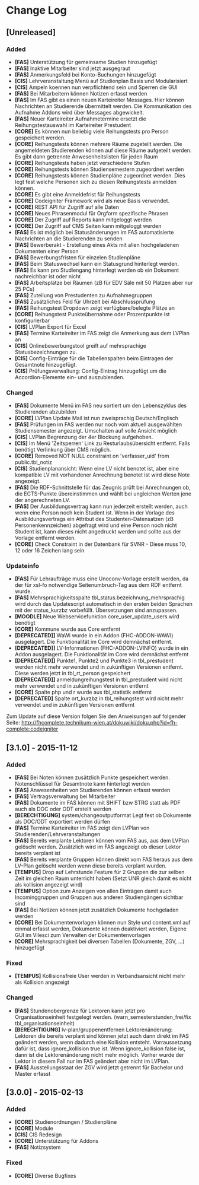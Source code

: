 # Change Log

## [Unreleased]

### Added

- **[FAS]** Unterstützung für gemeinsame Studien hinzugefügt
- **[FAS]** Inaktive Mitarbeiter sind jetzt ausgegraut
- **[FAS]** Anmerkungsfeld bei Konto-Buchungen hinzugefügt
- **[CIS]** Lehrveranstaltung Menü auf Studienplan Basis und Modularisiert
- **[CIS]** Ampeln koennen nun verpflichtend sein und Sperren die GUI
- **[FAS]** Bei Mitarbeitern können Notizen erfasst werden
- **[FAS]** Im FAS gibt es einen neuen Karteireiter Messages. Hier können Nachrichten an Studierende übermittelt werden. Die Kommunikation des Aufnahme Addons wird über Messages abgewickelt.
- **[FAS]** Neuer Karteireiter Aufnahmetermine ersetzt die Reihungstestauswahl im Karteireiter Prestudent
- **[CORE]** Es können nun beliebig viele Reihungstests pro Person gespeichert werden.
- **[CORE]** Reihungstests können mehrere Räume zugeteilt werden. Die angemeldeten Studierenden können auf diese Räume aufgeteilt werden. Es gibt dann getrennte Anwesenheitslisten für jeden Raum
- **[CORE]** Reihungstests haben jetzt verschiedene Stufen
- **[CORE]** Reihungstests können Studiensemestern zugeordnet werden
- **[CORE]** Reihungstests können Studienpläne zugeordnet werden. Dies legt fest welche Personen sich zu diesen Reihungstests anmelden können.
- **[CORE]** Es gibt eine Anmeldefrist für Reihungstests
- **[CORE]** Codeigniter Framework wird als neue Basis verwendet.
- **[CORE]** REST API für Zugriff auf alle Daten
- **[CORE]** Neues Phrasenmodul für Orgform spezifische Phrasen
- **[CORE]** Der Zugriff auf Reports kann mitgeloggt werden
- **[CORE]** Der Zugriff auf CMS Seiten kann mitgeloggt werden
- **[FAS]** Es ist möglich bei Statusänderungen im FAS automatisierte Nachrichten an die Studierenden zu senden
- **[FAS]** Bewerberakt - Erstellung eines Akts mit allen hochgeladenen Dokumenten einer Person
- **[FAS]** Bewerbungsfristen für einzelen Studienpläne
- **[FAS]** Beim Statuswechsel kann ein Statusgrund hinterlegt werden. 
- **[FAS]** Es kann pro Studiengang hinterlegt werden ob ein Dokument nachreichbar ist oder nicht
- **[FAS]** Arbeitsplätze bei Räumen (zB für EDV Säle mit 50 Plätzen aber nur 25 PCs)
- **[FAS]** Zuteilung von Prestudenten zu Aufnahmegruppen
- **[FAS]** Zusätzliches Feld für Uhrzeit bei Abschlussprüfung
- **[FAS]** Reihungstest Dropdown zeigt verfügbare/belegte Plätze an
- **[CORE]** Reihungstest Punkteübernahme oder Prozentpunkte ist konfigurierbar
- **[CIS]** LVPlan Export für Excel
- **[FAS]** Termine Karteireiter im FAS zeigt die Anmerkung aus dem LVPlan an
- **[CIS]** Onlinebewerbungstool greift auf mehrsprachige Statusbezeichnungen zu.
- **[CIS]** Config-Einträge für die Tabellenspalten beim Eintragen der Gesamtnote hinzugefügt.
- **[CIS]** Prüfungsverwaltung: Config-Eintrag hinzugefügt um die Accordion-Elemente ein- und auszublenden.

### Changed
- **[FAS]** Dokumente Menü im FAS neu sortiert um den Lebenszyklus des Studierenden abzubilden
- **[CORE]** LVPlan Update Mail ist nun zweisprachig Deutsch/Englisch
- **[FAS]** Prüfungen im FAS werden nur noch vom aktuell ausgewählten Studiensemester angezeigt. Umschalten auf volle Ansicht möglich
- **[CIS]** LVPlan Begrenzung der 4er Blockung aufgehoben.
- **[CIS]** Im Menü 'Zeitsperren' Link zu Resturlaubsübersicht entfernt. Falls benötigt Verlinkung über CMS möglich.
- **[CORE]** Removed NOT NULL constraint on 'verfasser\_uid' from public.tbl\_notiz
- **[CIS]** Studienplanansicht: Wenn eine LV nicht benotet ist, aber eine kompatible LV mit vorhandener Anrechnung benotet ist wird diese Note angezeigt.
- **[FAS]** Die RDF-Schnittstelle für das Zeugnis prüft bei Anrechnungen ob, die ECTS-Punkte übereinstimmen und wählt bei ungleichen Werten jene der angerechneten LV.
- **[FAS]** Der Ausbildungsvertrag kann nun jederzeit erstellt werden, auch wenn eine Person noch kein Student ist. Wenn in der Vorlage des Ausbildungsvertrags ein Attribut des Studenten-Datensatzen (zB Personenkennzeichen) abgefragt wird und eine Person noch nicht Student ist, kann dieses nicht angedruckt werden und sollte aus der Vorlage entfernt werden.
- **[CORE]** Check Constraint in der Datenbank für SVNR - Diese muss 10, 12 oder 16 Zeichen lang sein

### Updateinfo
- **[FAS]** Für Lehraufträge muss eine Unoconv-Vorlage erstellt werden, da der für xsl-fo notwendige Seitenumbruch-Tag aus dem RDF entfernt wurde.
- **[FAS]** Mehrsprachigkeitsspalte tbl_status.bezeichnung_mehrsprachig wird durch das Updatescript automatisch in den ersten beiden Sprachen mit der status_kurzbz vorbefüllt. Übersetzungen sind anzupassen.
- **[MOODLE]** Neue Webservicefunktion core_user_update_users wird benötigt
- **[CORE]** Kommune wurde aus Core entfernt
- **[DEPRECATED]]** WaWi wurde in ein Addon (FHC-ADDON-WAWI) ausgelagert. Die Funktionalität im Core wird demnächst entfernt. 
- **[DEPRECATED]]** LV-Informationen (FHC-ADDON-LVINFO) wurde in ein Addon ausgelagert. Die Funktionalität im Core wird demnächst entfernt
- **[DEPRECATED]]** Punkte1, Punkte2 und Punkte3 in tbl_prestudent werden nicht mehr verwendet und in zukünftigen Versionen entfernt. Diese werden jetzt in tbl_rt_person gespeichert
- **[DEPRECATED]]** anmeldungreihungstest in tbl_prestudent wird nicht mehr verwendet und in zukünftigen Versionen entfernt
- **[CORE]** Spalte php und r wurde aus tbl_statistik entfernt
- **[DEPRECATED]** Spalte ort_kurzbz in tbl_reihungstest wird nicht mehr verwendet und in zukünftigen Versionen entfernt

Zum Update auf diese Version folgen Sie den Anweisungen auf folgender Seite:
http://fhcomplete.technikum-wien.at/dokuwiki/doku.php?id=fh-complete:codeigniter

## [3.1.0] - 2015-11-12
### Added

- **[FAS]** Bei Noten können zusätzlich Punkte gespeichert werden. Notenschlüssel für Gesamtnote kann hinterlegt werden
- **[FAS]** Anwesenheiten von Studierenden können erfasst werden
- **[FAS]** Vertragsverwaltung bei Mitarbeiter
- **[FAS]** Dokumente im FAS können mit SHIFT bzw STRG statt als PDF auch als DOC oder ODT erstellt werden
- **[BERECHTIGUNG]** system/changeoutputformat Legt fest ob Dokumente als DOC/ODT exportiert werden dürfen
- **[FAS]** Termine Karteireiter im FAS zeigt den LVPlan von Studierenden/Lehrveranstaltungen
- **[FAS]** Bereits verplante Lektoren können vom FAS aus, aus dem LVPlan gelöscht werden. Zusätzlich wird im FAS angezeigt ob dieser Lektor bereits verplant ist
- **[FAS]** Bereits verplante Gruppen können direkt vom FAS heraus aus dem LV-Plan gelöscht werden wenn diese bereits verplant wurden.
- **[TEMPUS]** Drop auf Lehrstunde Feature für 2 Gruppen die zur selben Zeit im gleichen Raum unterricht haben (Setzt UNR gleich damit es nicht als kollision angezeigt wird)
- **[TEMPUS]** Option zum Anzeigen von allen Einträgen damit auch Incominggruppen und Gruppen aus anderen Studiengängen sichtbar sind
- **[FAS]** Bei Notizen können jetzt zusätzlich Dokumente hochgeladen werden
- **[CORE]** Bei Dokumentenvorlagen können nun Style und content.xml auf einmal erfasst werden, Dokumente können deaktiviert werden, Eigene GUI im Vilesci zum Verwalten der Dokumentenvorlagen
- **[CORE]** Mehrsprachigkeit bei diversen Tabellen (Dokumente, ZGV, ...) hinzugefügt

### Fixed
- **[TEMPUS]** Kollisionsfreie User werden in Verbandsansicht nicht mehr als Kollision angezeigt

### Changed
- **[FAS]** Stundenobergrenze für Lektoren kann jetzt pro Organisationseinheit festgelegt werden. (warn_semesterstunden_frei/fix tbl_organisationseinheit)
- **[BERECHTIGUNG]** lv-plan/gruppenentfernen Lektorenänderung: Lektoren die bereits verplant sind können jetzt auch dann direkt im FAS geändert werden, wenn dadurch eine Kollision entsteht. Vorraussetzung dafür ist, dass ignore_kollision true ist. Wenn ignore_kollision false ist, dann ist die Lektorenänderung nicht mehr möglich. Vorher wurde der Lektor in diesem Fall nur im FAS geändert aber nicht im LVPlan.
- **[FAS]** Ausstellungsstaat der ZGV wird jetzt getrennt für Bachelor und Master erfasst


## [3.0.0] - 2015-02-13
### Added

- **[CORE]** Studienordnungen / Studienpläne
- **[CORE]** Module
- **[CIS]** CIS Redesign
- **[CORE]** Unterstützung für Addons
- **[FAS]** Notizsystem

### Fixed

- **[CORE]** Diverse Bugfixes
